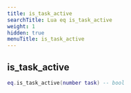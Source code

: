 ```yaml
---
title: is_task_active
searchTitle: Lua eq is_task_active
weight: 1
hidden: true
menuTitle: is_task_active
---
```

## is_task_active
```lua
eq.is_task_active(number task) -- bool
```